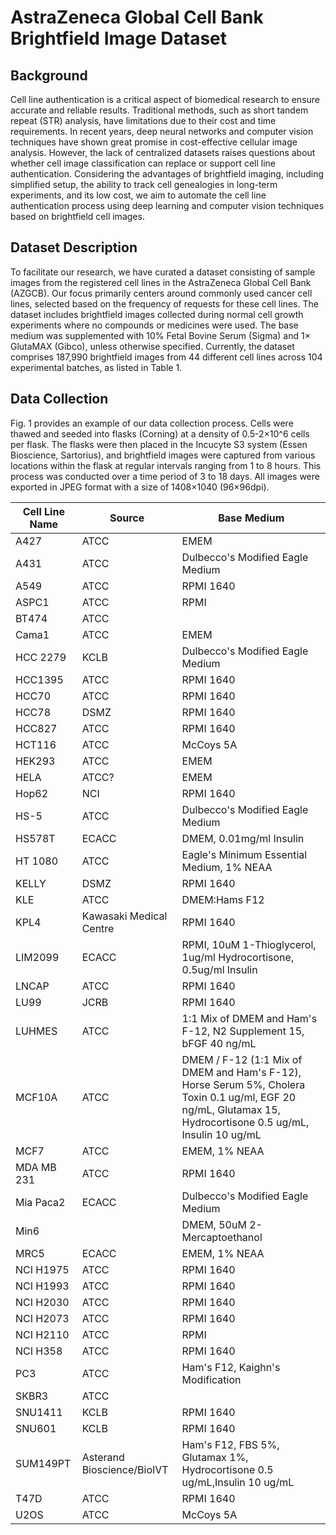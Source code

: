 # AstraZeneca Global Cell Bank Brightfield Image Dataset 
## Background 
Cell line authentication is a critical aspect of biomedical research to ensure accurate and reliable results. Traditional methods, such as short tandem repeat (STR) analysis, have limitations due to their cost and time requirements. In recent years, deep neural networks and computer vision techniques have shown great promise in cost-effective cellular image analysis. However, the lack of centralized datasets raises questions about whether cell image classification can replace or support cell line authentication. Considering the advantages of brightfield imaging, including simplified setup, the ability to track cell genealogies in long-term experiments, and its low cost, we aim to automate the cell line authentication process using deep learning and computer vision techniques based on brightfield cell images.

## Dataset Description 
To facilitate our research, we have curated a dataset consisting of sample images from the registered cell lines in the AstraZeneca Global Cell Bank (AZGCB). Our focus primarily centers around commonly used cancer cell lines, selected based on the frequency of requests for these cell lines. The dataset includes brightfield images collected during normal cell growth experiments where no compounds or medicines were used. The base medium was supplemented with 10% Fetal Bovine Serum (Sigma) and 1× GlutaMAX (Gibco), unless otherwise specified. Currently, the dataset comprises 187,990 brightfield images from 44 different cell lines across 104 experimental batches, as listed in Table 1.


## Data Collection 
Fig. 1 provides an example of our data collection process. Cells were thawed and seeded into flasks (Corning) at a density of 0.5-2×10^6 cells per flask. The flasks were then placed in the Incucyte S3 system (Essen Bioscience, Sartorius), and brightfield images were captured from various locations within the flask at regular intervals ranging from 1 to 8 hours. This process was conducted over a time period of 3 to 18 days. All images were exported in JPEG format with a size of 1408×1040 (96×96dpi).



|     Cell Line Name    |     Source                        |     Base Medium                                                                                                                                                         |
|-----------------------|-----------------------------------|-------------------------------------------------------------------------------------------------------------------------------------------------------------------------|
|     A427              |     ATCC                          |     EMEM                                                                                                                                                                |
|     A431              |     ATCC                          |     Dulbecco's Modified Eagle Medium                                                                                                                                    |
|     A549              |     ATCC                          |     RPMI 1640                                                                                                                                                           |
|     ASPC1             |     ATCC                          |     RPMI                                                                                                                                                                |
|     BT474             |     ATCC                          |                                                                                                                                                                         |
|     Cama1             |     ATCC                          |     EMEM                                                                                                                                                                |
|        HCC 2279       |     KCLB                          |     Dulbecco's Modified Eagle Medium                                                                                                                                    |
|     HCC1395           |     ATCC                          |     RPMI 1640                                                                                                                                                           |
|     HCC70             |     ATCC                          |     RPMI 1640                                                                                                                                                           |
|     HCC78             |     DSMZ                          |     RPMI 1640                                                                                                                                                           |
|     HCC827            |     ATCC                          |     RPMI 1640                                                                                                                                                           |
|     HCT116            |     ATCC                          |     McCoys 5A                                                                                                                                                           |
|     HEK293            |     ATCC                          |     EMEM                                                                                                                                                                |
|     HELA              |     ATCC?                         |     EMEM                                                                                                                                                                |
|     Hop62             |     NCI                           |     RPMI 1640                                                                                                                                                           |
|     HS-5              |     ATCC                          |     Dulbecco's Modified Eagle Medium                                                                                                                                    |
|     HS578T            |     ECACC                         |     DMEM, 0.01mg/ml Insulin                                                                                                                                             |
|     HT 1080           |     ATCC                          |     Eagle's Minimum Essential Medium, 1%   NEAA                                                                                                                         |
|     KELLY             |     DSMZ                          |     RPMI 1640                                                                                                                                                           |
|     KLE               |     ATCC                          |     DMEM:Hams F12                                                                                                                                                       |
|     KPL4              |     Kawasaki Medical Centre       |     RPMI 1640                                                                                                                                                           |
|     LIM2099           |     ECACC                         |     RPMI, 10uM 1-Thioglycerol, 1ug/ml Hydrocortisone,   0.5ug/ml Insulin                                                                                                |
|     LNCAP             |     ATCC                          |     RPMI 1640                                                                                                                                                           |
|     LU99              |     JCRB                          |     RPMI 1640                                                                                                                                                           |
|     LUHMES            |     ATCC                          |     1:1 Mix of DMEM and Ham's F-12, N2   Supplement 15, bFGF 40 ng/mL                                                                                                   |
|     MCF10A            |     ATCC                          |     DMEM / F-12 (1:1 Mix of DMEM and   Ham's F-12), Horse Serum 5%, Cholera Toxin 0.1 ug/ml, EGF 20 ng/mL, Glutamax   15, Hydrocortisone 0.5 ug/mL, Insulin 10 ug/mL    |
|     MCF7              |     ATCC                          |     EMEM, 1% NEAA                                                                                                                                                       |
|     MDA MB 231        |     ATCC                          |     RPMI 1640                                                                                                                                                           |
|     Mia Paca2         |     ECACC                         |     Dulbecco's Modified Eagle Medium                                                                                                                                    |
|     Min6              |                                   |     DMEM, 50uM 2-Mercaptoethanol                                                                                                                                        |
|     MRC5              |     ECACC                         |     EMEM, 1% NEAA                                                                                                                                                       |
|     NCI H1975         |     ATCC                          |     RPMI 1640                                                                                                                                                           |
|     NCI H1993         |     ATCC                          |     RPMI 1640                                                                                                                                                           |
|     NCI H2030         |     ATCC                          |     RPMI 1640                                                                                                                                                           |
|     NCI H2073         |     ATCC                          |     RPMI 1640                                                                                                                                                           |
|     NCI H2110         |     ATCC                          |     RPMI                                                                                                                                                                |
|     NCI H358          |     ATCC                          |     RPMI 1640                                                                                                                                                           |
|     PC3               |     ATCC                          |     Ham's F12, Kaighn's Modification                                                                                                                                    |
|     SKBR3             |     ATCC                          |                                                                                                                                                                         |
|     SNU1411           |     KCLB                          |     RPMI 1640                                                                                                                                                           |
|     SNU601            |     KCLB                          |     RPMI 1640                                                                                                                                                           |
|     SUM149PT          |     Asterand Bioscience/BioIVT    |     Ham's F12, FBS 5%, Glutamax 1%,   Hydrocortisone 0.5 ug/mL,Insulin 10 ug/mL                                                                                         |
|     T47D              |     ATCC                          |     RPMI 1640                                                                                                                                                           |
|     U2OS              |     ATCC                          |     McCoys 5A                                                                                                                                                           |
